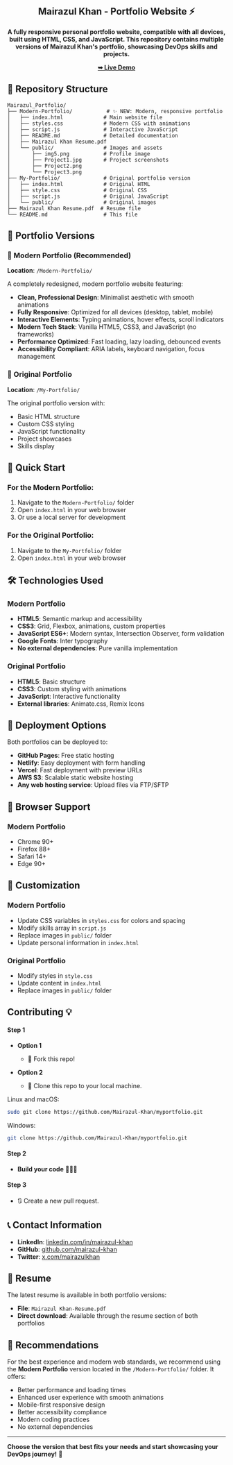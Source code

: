 <div align="center">
  <h2 align="center"> Mairazul Khan - Portfolio Website ⚡️</h2>

  **A fully responsive personal portfolio website, compatible with all devices, built using HTML, CSS, and JavaScript.
This repository contains multiple versions of Mairazul Khan's portfolio, showcasing DevOps skills and projects.**
  
  <a href="https://mairazul-khan.github.io/myportfolio/"><strong>➥ Live Demo</strong></a>

</div>


## 📁 Repository Structure

```
Mairazul_Portfolio/
├── Modern-Portfolio/           # ✨ NEW: Modern, responsive portfolio
│   ├── index.html             # Main website file
│   ├── styles.css             # Modern CSS with animations
│   ├── script.js              # Interactive JavaScript
│   ├── README.md              # Detailed documentation
│   ├── Mairazul Khan Resume.pdf
│   └── public/                # Images and assets
│       ├── img5.png           # Profile image
│       ├── Project1.jpg       # Project screenshots
│       ├── Project2.png
│       └── Project3.png
├── My-Portfolio/              # Original portfolio version
│   ├── index.html             # Original HTML
│   ├── style.css              # Original CSS
│   ├── script.js              # Original JavaScript
│   └── public/                # Original images
├── Mairazul Khan Resume.pdf  # Resume file
└── README.md                  # This file
```

## 🚀 Portfolio Versions

### 🌟 Modern Portfolio (Recommended)
**Location**: `/Modern-Portfolio/`

A completely redesigned, modern portfolio website featuring:
- **Clean, Professional Design**: Minimalist aesthetic with smooth animations
- **Fully Responsive**: Optimized for all devices (desktop, tablet, mobile)
- **Interactive Elements**: Typing animations, hover effects, scroll indicators
- **Modern Tech Stack**: Vanilla HTML5, CSS3, and JavaScript (no frameworks)
- **Performance Optimized**: Fast loading, lazy loading, debounced events
- **Accessibility Compliant**: ARIA labels, keyboard navigation, focus management

### 📂 Original Portfolio
**Location**: `/My-Portfolio/`

The original portfolio version with:
- Basic HTML structure
- Custom CSS styling
- JavaScript functionality
- Project showcases
- Skills display

## 🎯 Quick Start

### For the Modern Portfolio:
1. Navigate to the `Modern-Portfolio/` folder
2. Open `index.html` in your web browser
3. Or use a local server for development

### For the Original Portfolio:
1. Navigate to the `My-Portfolio/` folder
2. Open `index.html` in your web browser

## 🛠️ Technologies Used

### Modern Portfolio
- **HTML5**: Semantic markup and accessibility
- **CSS3**: Grid, Flexbox, animations, custom properties
- **JavaScript ES6+**: Modern syntax, Intersection Observer, form validation
- **Google Fonts**: Inter typography
- **No external dependencies**: Pure vanilla implementation

### Original Portfolio
- **HTML5**: Basic structure
- **CSS3**: Custom styling with animations
- **JavaScript**: Interactive functionality
- **External libraries**: Animate.css, Remix Icons

## 🚀 Deployment Options

Both portfolios can be deployed to:
- **GitHub Pages**: Free static hosting
- **Netlify**: Easy deployment with form handling
- **Vercel**: Fast deployment with preview URLs
- **AWS S3**: Scalable static website hosting
- **Any web hosting service**: Upload files via FTP/SFTP

## 📱 Browser Support

### Modern Portfolio
- Chrome 90+
- Firefox 88+
- Safari 14+
- Edge 90+


## 🔧 Customization

### Modern Portfolio
- Update CSS variables in `styles.css` for colors and spacing
- Modify skills array in `script.js`
- Replace images in `public/` folder
- Update personal information in `index.html`

### Original Portfolio
- Modify styles in `style.css`
- Update content in `index.html`
- Replace images in `public/` folder



## Contributing 💡
#### Step 1

- **Option 1**
    - 🍴 Fork this repo!

- **Option 2**
    - 👯 Clone this repo to your local machine.
 
Linux and macOS:

```bash
sudo git clone https://github.com/Mairazul-Khan/myportfolio.git
```

Windows:

```bash
git clone https://github.com/Mairazul-Khan/myportfolio.git
```



#### Step 2

- **Build your code** 🔨🔨🔨

#### Step 3

- 🔃 Create a new pull request.


## 📞 Contact Information

- **LinkedIn**: [linkedin.com/in/mairazul-khan](https://linkedin.com/in/mairazul-khan)
- **GitHub**: [github.com/mairazul-khan](https://github.com/mairazul-khan)
- **Twitter**: [x.com/mairazulkhan](https://x.com/mairazulkhan)

## 📄 Resume

The latest resume is available in both portfolio versions:
- **File**: `Mairazul Khan-Resume.pdf`
- **Direct download**: Available through the resume section of both portfolios

## 🎯 Recommendations

For the best experience and modern web standards, we recommend using the **Modern Portfolio** version located in the `/Modern-Portfolio/` folder. It offers:

- Better performance and loading times
- Enhanced user experience with smooth animations
- Mobile-first responsive design
- Better accessibility compliance
- Modern coding practices
- No external dependencies

---

**Choose the version that best fits your needs and start showcasing your DevOps journey!** 🚀
